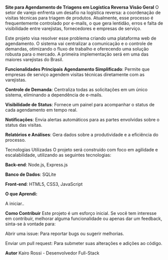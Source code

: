 **Site para Agendamento de Triagens em Logística Reversa**
**Visão Geral**
O setor de varejo enfrenta um desafio na logística reversa: a coordenação de visitas técnicas para triagem de produtos. Atualmente, esse processo é frequentemente controlado por e-mails, o que gera lentidão, erros e falta de visibilidade entre varejistas, fornecedores e empresas de serviço.

Este projeto visa resolver esse problema criando uma plataforma web de agendamento. O sistema vai centralizar a comunicação e o controle de demandas, otimizando o fluxo de trabalho e oferecendo uma solução robusta para o mercado. A primeira implementação será em uma das maiores varejistas do Brasil.

**Funcionalidades Principais**
**Agendamento Simplificado**: Permite que empresas de serviço agendem visitas técnicas diretamente com as varejistas.

**Controle de Demanda**: Centraliza todas as solicitações em um único sistema, eliminando a dependência de e-mails.

**Visibilidade de Status**: Fornece um painel para acompanhar o status de cada agendamento em tempo real.

**Notificações**: Envia alertas automáticos para as partes envolvidas sobre o status das visitas.

**Relatórios e Análises**: Gera dados sobre a produtividade e a eficiência do processo.

Tecnologias Utilizadas
O projeto será construído com foco em agilidade e escalabilidade, utilizando as seguintes tecnologias:

**Back-end**: Node.js, Express.js

**Banco de Dados**: SQLite

**Front-end**: HTML5, CSS3, JavaScript

**O que Aprendi:**

A iniciar..

**Como Contribuir**
Este projeto é um esforço inicial. Se você tem interesse em contribuir, melhorar alguma funcionalidade ou apenas dar um feedback, sinta-se à vontade para:

Abrir uma issue: Para reportar bugs ou sugerir melhorias.

Enviar um pull request: Para submeter suas alterações e adições ao código.

**Autor**
Kairo Rossi - Desenvolvedor Full-Stack
